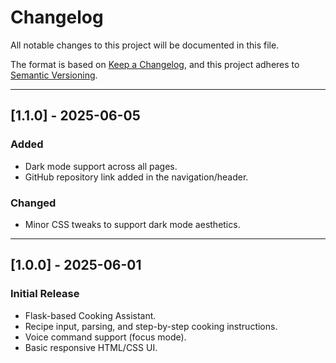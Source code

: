 # Changelog

All notable changes to this project will be documented in this file.

The format is based on [Keep a Changelog](https://keepachangelog.com/en/1.0.0/), and this project adheres to [Semantic Versioning](https://semver.org/spec/v2.0.0.html).

---

## [1.1.0] - 2025-06-05
### Added
- Dark mode support across all pages.
- GitHub repository link added in the navigation/header.

### Changed
- Minor CSS tweaks to support dark mode aesthetics.

---

## [1.0.0] - 2025-06-01
### Initial Release
- Flask-based Cooking Assistant.
- Recipe input, parsing, and step-by-step cooking instructions.
- Voice command support (focus mode).
- Basic responsive HTML/CSS UI.
